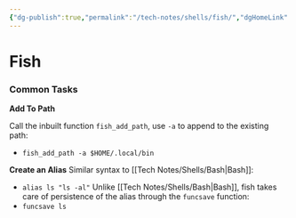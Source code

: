 ```yaml
---
{"dg-publish":true,"permalink":"/tech-notes/shells/fish/","dgHomeLink":true,"dgPassFrontmatter":false}
---
```


# Fish
### Common Tasks

**Add To Path**

Call the inbuilt function `fish_add_path`, use `-a` to append to the existing path:
- `fish_add_path -a $HOME/.local/bin`

**Create an Alias**
Similar syntax to [[Tech Notes/Shells/Bash|Bash]]:
- `alias ls "ls -al"`
Unlike [[Tech Notes/Shells/Bash|Bash]], fish takes care of persistence of the alias through the `funcsave` function:
- `funcsave ls`

